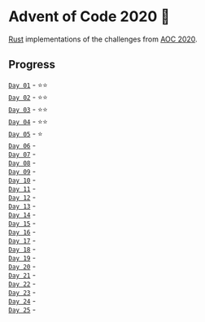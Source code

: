 # Advent of Code 2020 🎄

[Rust](https://www.rust-lang.org/) implementations of the challenges from [AOC 2020](https://adventofcode.com/2020/).

## Progress
[`Day 01`](https://github.com/andcov/AOC-2020/blob/master/day01/src/main.rs) - ⭐⭐️ <br>
[`Day 02`](https://github.com/andcov/AOC-2020/blob/master/day02/src/main.rs) - ⭐⭐️ <br>
[`Day 03`](https://github.com/andcov/AOC-2020/blob/master/day03/src/main.rs) - ⭐⭐️ <br>
[`Day 04`](https://github.com/andcov/AOC-2020/blob/master/day04/src/main.rs) - ⭐⭐️ <br>
[`Day 05`](https://github.com/andcov/AOC-2020/blob/master/day05/src/main.rs) - ⭐ <br>
[`Day 06`]() -  <br>
[`Day 07`]() -  <br>
[`Day 08`]() -  <br>
[`Day 09`]() -  <br>
[`Day 10`]() -  <br>
[`Day 11`]() -  <br>
[`Day 12`]() -  <br>
[`Day 13`]() -  <br>
[`Day 14`]() -  <br>
[`Day 15`]() -  <br>
[`Day 16`]() -  <br>
[`Day 17`]() -  <br>
[`Day 18`]() -  <br>
[`Day 19`]() -  <br>
[`Day 20`]() -  <br>
[`Day 21`]() -  <br>
[`Day 22`]() -  <br>
[`Day 23`]() -  <br>
[`Day 24`]() -  <br>
[`Day 25`]() -  <br>
